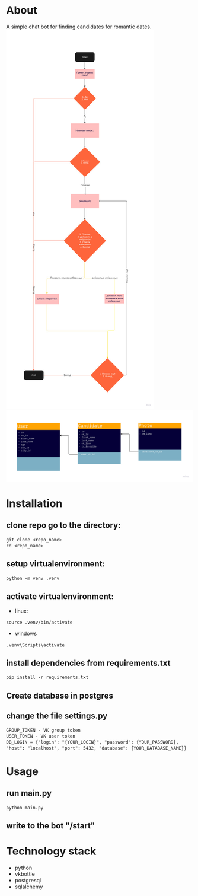 # About

A simple chat bot for finding candidates for romantic dates.
![bot's dialog shema](https://github.com/Zaruta71/Team_Diplom_VKinder/raw/main/dialog_shema.jpg)
![database shema](https://github.com/Zaruta71/Team_Diplom_VKinder/raw/main/db_shema.jpg)

# Installation

## clone repo go to the directory:

```
git clone <repo_name>
cd <repo_name>
```

## setup virtualenvironment:

```
python -m venv .venv
```

## activate virtualenvironment:

- linux:

```
source .venv/bin/activate
```

- windows

```
.venv\Scripts\activate
```

## install dependencies from requirements.txt

```
pip install -r requirements.txt
```

## Create database in postgres

## change the file settings.py

```
GROUP_TOKEN - VK group token
USER_TOKEN - VK user token
DB_LOGIN = {"login": "{YOUR_LOGIN}", "password": {YOUR_PASSWORD}, "host": "localhost", "port": 5432, "database": {YOUR_DATABASE_NAME}}
```

# Usage

## run main.py

```
python main.py
```

## write to the bot "/start"

# Technology stack

- python
- vkbottle
- postgresql
- sqlalchemy
